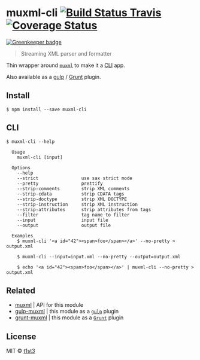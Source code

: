 # muxml-cli [![Build Status Travis](https://travis-ci.org/t1st3/muxml-cli.svg?branch=master)](https://travis-ci.org/t1st3/muxml-cli) [![Coverage Status](https://coveralls.io/repos/github/t1st3/muxml-cli/badge.svg?branch=master)](https://coveralls.io/github/t1st3/muxml-cli?branch=master)

[![Greenkeeper badge](https://badges.greenkeeper.io/t1st3/muxml-cli.svg)](https://greenkeeper.io/)

> Streaming XML parser and formatter

Thin wrapper around [`muxml`](https://github.com/t1st3/muxml) to make it a [CLI](https://en.wikipedia.org/wiki/Command-line_interface) app.

Also available as a [gulp](https://github.com/t1st3/gulp-muxml) / [Grunt](https://github.com/t1st3/grunt-muxml) plugin.


## Install

```
$ npm install --save muxml-cli
```


## CLI

```console
$ muxml-cli --help

  Usage
    muxml-cli [input]

  Options
    --help
    --strict                use sax strict mode
    --pretty                prettify
    --strip-comments        strip XML comments
    --strip-cdata           strip CDATA tags
    --strip-doctype         strip XML DOCTYPE
    --strip-instruction     strip XML instruction
    --strip-attributes      strip attributes from tags
    --filter                tag name to filter
    --input                 input file
    --output                output file

  Examples
    $ muxml-cli '<a id="42"><span>foo</span></a>' --no-pretty > output.xml
    
    $ muxml-cli --input=input.xml --no-pretty --output=output.xml

    $ echo '<a id="42"><span>foo</span></a>' | muxml-cli --no-pretty > output.xml
```

## Related

* [muxml](https://github.com/t1st3/muxml) | API for this module
* [gulp-muxml](https://github.com/t1st3/gulp-muxml) | this module as a [`gulp`](http://gulpjs.com/) plugin
* [grunt-muxml](https://github.com/t1st3/grunt-muxml) | this module as a [`Grunt`](http://gruntjs.com/) plugin


## License

MIT © [t1st3](http://tiste.org)

